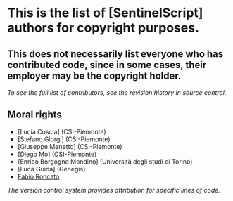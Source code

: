 # This is the list of [SentinelScript] authors for copyright purposes.
## This does not necessarily list everyone who has contributed code, since in some cases, their employer may be the copyright holder.  

_To see the full list of contributors, see the revision history in source control._

## Moral rights

  * [Lucia Coscia] (CSI-Piemonte)
  * [Stefano Giorgi] (CSI-Piemonte)
  * [Giuseppe Menetto] (CSI-Piemonte)
  * [Diego Mo] (CSI-Piemonte)
  * [Enrico Borgogno Mondino] (Università degli studi di Torino)
  * [Luca Guida] (Genegis)
  * [Fabio Roncato](Trilogis)
  
_The version control system provides attribution for specific lines of code._

